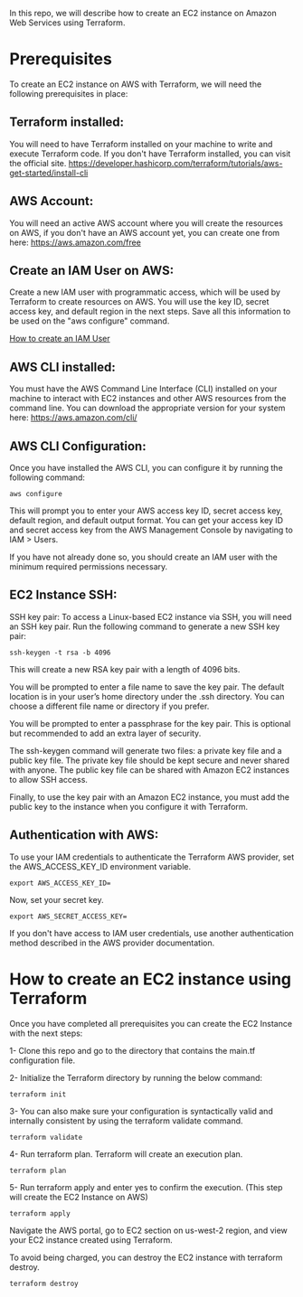 In this repo, we will describe how to create an EC2 instance on Amazon Web Services using Terraform.

# Prerequisites
To create an EC2 instance on AWS with Terraform, we will need the following prerequisites in place:

## Terraform installed: 
You will need to have Terraform installed on your machine to write and execute Terraform code. If you don't have Terraform installed, you can visit the official site. https://developer.hashicorp.com/terraform/tutorials/aws-get-started/install-cli 

## AWS Account: 
You will need an active AWS account where you will create the resources on AWS, if you don't have an AWS account yet, you can create one from here: https://aws.amazon.com/free

## Create an IAM User on AWS:
Create a new IAM user with programmatic access, which will be used by Terraform to create resources on AWS. You will use the key ID, secret access key, and default region in the next steps. Save all this information to be used on the "aws configure" command. 

[How to create an IAM User ](https://docs.aws.amazon.com/IAM/latest/UserGuide/id_users_create.html)

## AWS CLI installed:
You must have the AWS Command Line Interface (CLI) installed on your machine to interact with EC2 instances and other AWS resources from the command line. You can download the appropriate version for your system here: https://aws.amazon.com/cli/

## AWS CLI Configuration: 
Once you have installed the AWS CLI, you can configure it by running the following command:
```
aws configure
```
This will prompt you to enter your AWS access key ID, secret access key, default region, and default output format. You can get your access key ID and secret access key from the AWS Management Console by navigating to IAM > Users.

If you have not already done so, you should create an IAM user with the minimum required permissions necessary.

## EC2 Instance SSH:
SSH key pair: To access a Linux-based EC2 instance via SSH, you will need an SSH key pair.
Run the following command to generate a new SSH key pair:
```
ssh-keygen -t rsa -b 4096
```
This will create a new RSA key pair with a length of 4096 bits.

You will be prompted to enter a file name to save the key pair. The default location is in your user’s home directory under the .ssh directory. You can choose a different file name or directory if you prefer.

You will be prompted to enter a passphrase for the key pair. This is optional but recommended to add an extra layer of security.

The ssh-keygen command will generate two files: a private key file and a public key file. The private key file should be kept secure and never shared with anyone. The public key file can be shared with Amazon EC2 instances to allow SSH access.

Finally, to use the key pair with an Amazon EC2 instance, you must add the public key to the instance when you configure it with Terraform.

## Authentication with AWS:
To use your IAM credentials to authenticate the Terraform AWS provider, set the AWS_ACCESS_KEY_ID environment variable.
```
export AWS_ACCESS_KEY_ID=
```
Now, set your secret key.
```
export AWS_SECRET_ACCESS_KEY=
```
 

If you don't have access to IAM user credentials, use another authentication method described in the AWS provider documentation.

# How to create an EC2 instance using Terraform
Once you have completed all prerequisites you can create the EC2 Instance with the next steps:

1- Clone this repo and go to the directory that contains the main.tf configuration file.

2- Initialize the Terraform directory by running the below command:
```
terraform init
```
3- You can also make sure your configuration is syntactically valid and internally consistent by using the terraform validate command.
```
terraform validate
```
4- Run terraform plan. Terraform will create an execution plan.
```
terraform plan
```
5- Run terraform apply and enter yes to confirm the execution. (This step will create the EC2 Instance on AWS)
```
terraform apply
```
Navigate the AWS portal, go to EC2 section on us-west-2 region, and view your EC2 instance created using Terraform.

To avoid being charged, you can destroy the EC2 instance with terraform destroy.
```
terraform destroy
```

